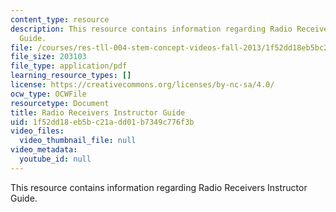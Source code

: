 ```yaml
---
content_type: resource
description: This resource contains information regarding Radio Receivers Instructor
  Guide.
file: /courses/res-tll-004-stem-concept-videos-fall-2013/1f52dd18eb5bc21add01b7349c776f3b_MITRES_TLL-004F13_RadR_IG.pdf
file_size: 203103
file_type: application/pdf
learning_resource_types: []
license: https://creativecommons.org/licenses/by-nc-sa/4.0/
ocw_type: OCWFile
resourcetype: Document
title: Radio Receivers Instructor Guide
uid: 1f52dd18-eb5b-c21a-dd01-b7349c776f3b
video_files:
  video_thumbnail_file: null
video_metadata:
  youtube_id: null
---
```

This resource contains information regarding Radio Receivers Instructor Guide.